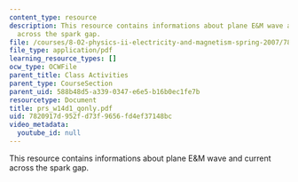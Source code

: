 ```yaml
---
content_type: resource
description: This resource contains informations about plane E&M wave and current
  across the spark gap.
file: /courses/8-02-physics-ii-electricity-and-magnetism-spring-2007/7820917d952fd73f9656fd4ef37148bc_prs_w14d1_qonly.pdf
file_type: application/pdf
learning_resource_types: []
ocw_type: OCWFile
parent_title: Class Activities
parent_type: CourseSection
parent_uid: 588b48d5-a339-0347-e6e5-b16b0ec1fe7b
resourcetype: Document
title: prs_w14d1_qonly.pdf
uid: 7820917d-952f-d73f-9656-fd4ef37148bc
video_metadata:
  youtube_id: null
---
```

This resource contains informations about plane E&M wave and current across the spark gap.

